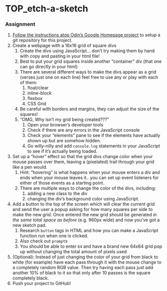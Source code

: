 # TOP_etch-a-sketch

<h3 id="assignment">Assignment</h3>

<div>
  <ol>
    <li><a href="https://www.theodinproject.com/courses/web-development-101/lessons/html-css">Follow the instructions atop Odin’s Google Homepage project</a> to setup a git repository for this project.</li>
    <li>Create a webpage with a 16x16 grid of square divs
      <ol>
        <li>Create the divs using JavaScript… don’t try making them by hand with copy and pasting in your html file!</li>
        <li>Best to put your grid squares inside another “container” div (that one can go directly in your html)</li>
        <li>There are several different ways to make the divs appear as a grid (verses just one on each line) feel free to use any or play with each of them:
          <ol>
            <li>float/clear</li>
            <li>inline-block</li>
            <li>flexbox</li>
            <li>CSS Grid</li>
          </ol>
        </li>
        <li>Be careful with borders and margins, they can adjust the size of the squares!</li>
        <li>“OMG, Why isn’t my grid being created???”
          <ol>
            <li>Open your browser’s developer tools</li>
            <li>Check if there are any errors in the JavaScript console</li>
            <li>Check your “elements” pane to see if the elements have actually shown up but are somehow hidden.</li>
            <li>Go willy-nilly and add  <code>console.log</code> statements in your JavaScript to see if it’s actually being loaded.</li>
          </ol>
        </li>
      </ol>
    </li>
    <li>Set up a “hover” effect so that the grid divs change color when your mouse passes over them, leaving a (pixelated) trail through your grid like a pen would.
      <ol>
        <li>Hint: “hovering” is what happens when your mouse enters a div and ends when your mouse leaves it.. you can set up event listeners for either of those events as a starting point.</li>
        <li>There are multiple ways to change the color of the divs, including:
          <ol>
            <li>adding a new class to the div</li>
            <li>changing the div’s background color using JavaScript.</li>
          </ol>
        </li>
      </ol>
    </li>
    <li>Add a button to the top of the screen which will clear the current grid and send the user a popup asking for how many squares per side to make the new grid.  Once entered the new grid should be generated <em>in the same total space as before</em> (e.g. 960px wide) and now you’ve got a new sketch pad.
      <ol>
        <li>Research <code>button</code> tags in HTML and how you can make a JavaScript function run when one is clicked.</li>
        <li>Also check out <code>prompt</code>s</li>
        <li>You should be able to enter <code>64</code> and have a brand new 64x64 grid pop up without changing the total amount of pixels used</li>
      </ol>
    </li>
    <li>(Optional): Instead of just changing the color of your grid from black to white (for example) have each pass through it with the mouse change to a completely random RGB value.   Then try having each pass just add another 10% of black to it so that only after 10 passes is the square completely black.</li>
    <li>Push your project to GitHub!</li>
  </ol>
</div>
